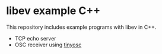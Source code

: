 libev example C++
===

This repository includes example programs with libev in C++.
- TCP echo server
- OSC receiver using [tinyosc](https://github.com/mhroth/tinyosc)
